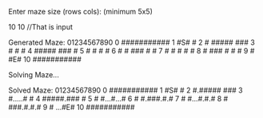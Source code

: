 Enter maze size (rows cols): (minimum 5x5)
> 
10 10 //That is input

Generated Maze:
    01234567890
  0 ###########
  1 #S#       #
  2 # ##### ###
  3 #     #   #
  4 ##### ### #
  5 # #   #   #
  6 # # ### # #
  7 # #   # # #
  8 # ### # # #
  9 #       #E#
 10 ###########

Solving Maze...

Solved Maze:
    01234567890
  0 ###########
  1 #S#       #
  2 #.##### ###
  3 #.....#   #
  4 #####.### #
  5 # #...#...#
  6 # #.###.#.#
  7 # #...#.#.#
  8 # ###.#.#.#
  9 #    ...#E#
 10 ###########

